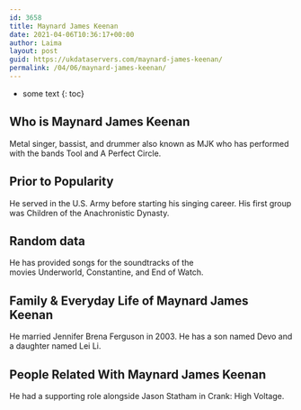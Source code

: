 ```yaml
---
id: 3658
title: Maynard James Keenan
date: 2021-04-06T10:36:17+00:00
author: Laima
layout: post
guid: https://ukdataservers.com/maynard-james-keenan/
permalink: /04/06/maynard-james-keenan/
---
```


* some text
{: toc}


## Who is Maynard James Keenan
                  
                  
                  
Metal singer, bassist, and drummer also known as MJK who has performed with the bands Tool and A Perfect Circle.
                  
              
            
              
            
                
                
                
## Prior to Popularity
                  
                  
                  
He served in the U.S. Army before starting his singing career. His first group was Children of the Anachronistic Dynasty.
                  
              
            
              
            
                
                
                
## Random data
                  
                  
                  
He has provided songs for the soundtracks of the movies Underworld, Constantine, and End of Watch.
                  
              
            
              
            
                
                
                
## Family & Everyday Life of Maynard James Keenan
                  
                  
                  
He married Jennifer Brena Ferguson in 2003. He has a son named Devo and a daughter named Lei Li.
                  
              
            
              
            
                
                
                
## People Related With Maynard James Keenan
                  
                  
                  
He had a supporting role alongside Jason Statham in Crank: High Voltage.
                  
              
            
              
            
                
              
            
              
              
            
            
              
            
          
          
          